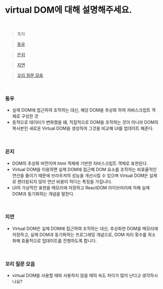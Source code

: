 # virtual DOM에 대해 설명해주세요.

<br />

> 목차

> [동우](#동우)

> [은지](#은지)

> [지연](#지연)

> [꼬리 질문 모음](#꼬리-질문-모음)

<br />

### 동우

- 실제 DOM에 접근하여 조작하는 대신, 해당 DOM을 추상화 하여 자바스크립트 객체로 구성한 것
- 동적으로 데이터가 변화했을 떄, 직접적으로 DOM을 조작하는 것이 아니라 DOM의 복사본인 새로운 Virtual DOM을 생성하여 그것을 비교해 UI를 업데이트 해준다.

<br />

### 은지

- DOM의 추상화 버전이며 html 객체에 기반한 자바스크립트 객체로 표현된다.
- Virtual DOM을 이용하면 실제 DOM에 접근해 DOM 요소를 조작하는 비효율적인 연산을 줄이기 때문에 브라우저의 성능을 개선시킬 수 있으며 Virtual DOM은 실제로 렌더링되지 않아 연산 비용이 적다는 특징을 가집니다.
- UI의 가상적인 표현을 메모리에 저장하고 ReactDOM 라이브러리에 의해 실제 DOM과 동기화하는 개념을 말한다.

<br />

### 지연

- Virtual DOM은 실제 DOM에 접근하여 조작하는 대신, 추상화한 DOM을 메모리에 저장하고, 실제 DOM과 동기화하는 프로그래밍 개념으로, DOM 처리 횟수를 최소화해 효율적으로 업데이트를 진행하도록 합니다.

<br />

### 꼬리 질문 모음

- virtual DOM을 사용할 때와 사용하지 않을 때의 속도 차이가 많이 난다고 생각하시나요?

